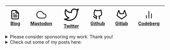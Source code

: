 | [![](https://raw.githubusercontent.com/bgcicca/bgcicca/refs/heads/main/icons/file-text.svg) Blog](https://www.bgcicca.com.br) | [![](https://raw.githubusercontent.com/bgcicca/bgcicca/refs/heads/main/icons/cloud.svg) Mastodon](https://mastodon.social/@bgcicca) | [![](https://raw.githubusercontent.com/bgcicca/bgcicca/refs/heads/main/icons/twitter.svg) Twitter](https://x.com/bgcicca) | [![](https://raw.githubusercontent.com/bgcicca/bgcicca/refs/heads/main/icons/github.svg) Github](https://github.com/bgcicca) | [![](https://raw.githubusercontent.com/bgcicca/bgcicca/refs/heads/main/icons/gitlab.svg) Gitlab](https://gitlab.com/BrunoCiccarino) | [![](https://raw.githubusercontent.com/bgcicca/bgcicca/refs/heads/main/icons/bar-chart-2.svg) Codeberg](https://codeberg.org/bgcicca) |
|-------------------------------------------------------------------------------------------------------------|------------------------------------------------------------------------------------------------------------------------|-----------------------------------------------------------------------------------------------------------------------------------|-------------------------------------------------------------------------------------------------------------------|-------------------------------------------------------------------------------------------------------------------|----------------------------------------------------------------------------------------------------------------------------|
<details>
  <summary>
    Please consider sponsoring my work.  Thank you!
  </summary>
  <div align="center"> 

[!["Buy Me A Coffee"](https://www.buymeacoffee.com/assets/img/custom_images/orange_img.png)](https://buymeacoffee.com/ciccabr9p)
[!["ko-fi"](https://img.shields.io/badge/Ko--fi-F16061?style=for-the-badge&logo=ko-fi&logoColor=white)](https://ko-fi.com/brunociccarinoo)
[!["github-sponsors"](https://img.shields.io/badge/sponsor-30363D?style=for-the-badge&logo=GitHub-Sponsors&logoColor=#white)](https://github.com/sponsors/BrunoCiccarino/)

</div>
</details>

<details>
  <summary>
    Check out some of my posts here:
  </summary>
  
  ![Under the Hood of Lists - A Low-Level Exploration of Cons Cells in Lisp](https://www.bgcicca.com.br/posts/2025-03-03.html)</br>
  ![The Origins of car and cdr in Lisp](https://www.bgcicca.com.br/posts/2025-03-02.html)
</details>
